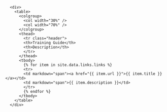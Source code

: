       <div>
        <table>
          <colgroup>
            <col width="30%" />
            <col width="70%" />
          </colgroup>
          <thead>
            <tr class="header">
            <th>Training Guide</th>
            <th>Description</th>
            </tr>
          </thead>
          <tbody>
            {% for item in site.data.links.links %}
            <tr>
            <td markdown="span"><a href="{{ item.url }}">{{ item.title }}</a></td>
            <td markdown="span">{{ item.description }}</td>
            </tr>    
            {% endfor %}
          </tbody>
        </table>
      </div>
